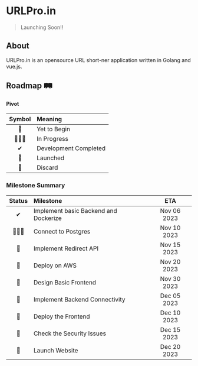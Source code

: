# URLPro.in

> Launching Soon!!

## About

URLPro.in is an opensource URL short-ner application written in Golang and vue.js.

## Roadmap 🛤

#### Pivot 
| Symbol  | Meaning               |
|:-------:|:----------------------|
|   🎯    | Yet to Begin          |
| 👩🏻‍💻 | In Progress           |
|    ✔    | Development Completed |
|   🚀    | Launched              |
|   🔴    | Discard               |



### Milestone Summary

| Status  | Milestone                             |     ETA     |
|:-------:|:--------------------------------------|:-----------:|
|    ✔    | Implement basic Backend and Dockerize | Nov 06 2023 |
| 👩🏻‍💻 | Connect to Postgres                   | Nov 10 2023 |
|   🎯    | Implement Redirect API                | Nov 15 2023 |
|   🎯    | Deploy on AWS                         | Nov 20 2023 |
|   🎯    | Design Basic Frontend                 | Nov 30 2023 |
|   🎯    | Implement Backend Connectivity        | Dec 05 2023 |
|   🎯    | Deploy the Frontend                   | Dec 10 2023 |
|   🎯    | Check the Security Issues             | Dec 15 2023 |
|   🎯    | Launch Website                        | Dec 20 2023 |
